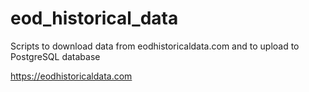 # eod_historical_data
Scripts to download data from eodhistoricaldata.com and to upload to PostgreSQL database

https://eodhistoricaldata.com
